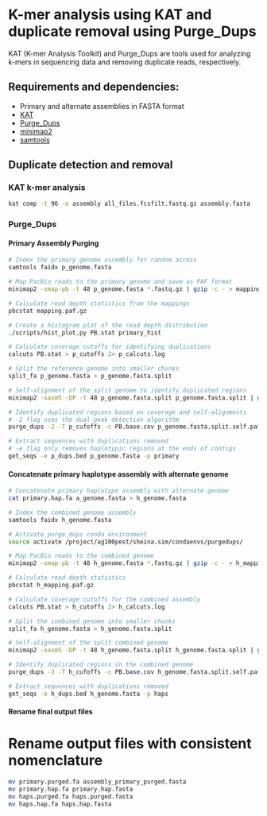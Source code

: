 # K-mer analysis using KAT and duplicate removal using Purge_Dups

KAT (K-mer Analysis Toolkit) and Purge_Dups are tools used for analyzing k-mers in sequencing data and removing duplicate reads, respectively.

## Requirements and dependencies:

- Primary and alternate assemblies in FASTA format 
- [KAT](https://github.com/TGAC/KAT)
- [Purge_Dups](https://github.com/dfguan/purge_dups)
- [minimap2](https://github.com/lh3/minimap2)
- [samtools](http://www.htslib.org)

## Duplicate detection and removal

### KAT k-mer analysis

```bash
kat comp -t 96 -o assembly all_files.fcsfilt.fastq.gz assembly.fasta
```

### Purge_Dups

#### Primary Assembly Purging

```bash
# Index the primary genome assembly for random access
samtools faidx p_genome.fasta 

# Map PacBio reads to the primary genome and save as PAF format
minimap2 -xmap-pb -t 48 p_genome.fasta *.fastq.gz | gzip -c - > mapping.paf.gz

# Calculate read depth statistics from the mappings
pbcstat mapping.paf.gz

# Create a histogram plot of the read depth distribution
./scripts/hist_plot.py PB.stat primary_hist

# Calculate coverage cutoffs for identifying duplications
calcuts PB.stat > p_cutoffs 2> p_calcuts.log 

# Split the reference genome into smaller chunks
split_fa p_genome.fasta > p_genome.fasta.split

# Self-alignment of the split genome to identify duplicated regions
minimap2 -xasm5 -DP -t 48 p_genome.fasta.split p_genome.fasta.split | gzip -c - > p_genome.fasta.split.self.paf.gz

# Identify duplicated regions based on coverage and self-alignments
# -2 flag uses the dual-peak detection algorithm
purge_dups -2 -T p_cufoffs -c PB.base.cov p_genome.fasta.split.self.paf.gz > p_dups.bed 2> p_purge_dups.log 

# Extract sequences with duplications removed
# -e flag only removes haplotypic regions at the ends of contigs
get_seqs -e p_dups.bed p_genome.fasta -p primary
```

#### Concatenate primary haplotype assembly with alternate genome

```bash
# Concatenate primary haplotype assembly with alternate genome
cat primary.hap.fa a_genome.fasta > h_genome.fasta

# Index the combined genome assembly
samtools faidx h_genome.fasta

# Activate purge_dups conda environment
source activate /project/ag100pest/sheina.sim/condaenvs/purgedups/

# Map PacBio reads to the combined genome
minimap2 -xmap-pb -t 48 h_genome.fasta *.fastq.gz | gzip -c - > h_mapping.paf.gz

# Calculate read depth statistics
pbcstat h_mapping.paf.gz

# Calculate coverage cutoffs for the combined assembly
calcuts PB.stat > h_cutoffs 2> h_calcuts.log

# Split the combined genome into smaller chunks
split_fa h_genome.fasta > h_genome.fasta.split

# Self-alignment of the split combined genome
minimap2 -xasm5 -DP -t 48 h_genome.fasta.split h_genome.fasta.split | gzip -c - > h_genome.fasta.split.self.paf.gz

# Identify duplicated regions in the combined genome
purge_dups -2 -T h_cufoffs -c PB.base.cov h_genome.fasta.split.self.paf.gz > h_dups.bed 2> h_purge_dups.log

# Extract sequences with duplications removed
get_seqs -e h_dups.bed h_genome.fasta -p haps
```

#### Rename final output files

# Rename output files with consistent nomenclature
```bash
mv primary.purged.fa assembly_primary_purged.fasta
mv primary.hap.fa primary.hap.fasta
mv haps.purged.fa haps.purged.fasta
mv haps.hap.fa haps.hap.fasta
```
